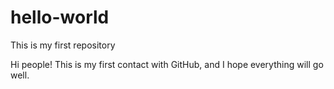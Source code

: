 # hello-world
This is my first repository

Hi people! This is my first contact with GitHub, and I hope everything will go well.
